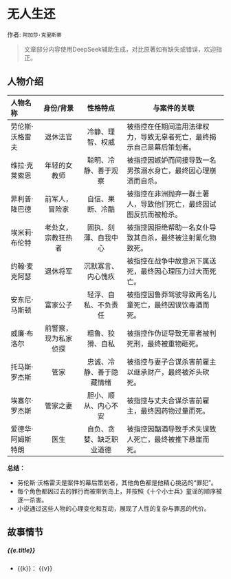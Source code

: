<script setup>
import {data} from './data/无人生还.data.js'
</script>

# 无人生还

作者: `阿加莎·克里斯蒂`

> 文章部分内容使用DeepSeek辅助生成，对比原著如有缺失或错误，欢迎指正。

## 人物介绍

|人物名称|身份/背景|性格特点|与案件的关联|
|:---|:---:|:---:|---|
| 劳伦斯·沃格雷夫 | 退休法官 | 冷静、理智、权威 | 被指控在任期间滥用法律权力，导致无辜者死亡，最终揭示自己是幕后策划者。 |
| 维拉·克莱索恩 | 年轻的女教师 | 聪明、冷静、善于观察 | 被指控因嫉妒而间接导致一名男孩溺水身亡，最终因心理崩溃而自杀。 |
| 菲利普·隆巴德 | 前军人，冒险家 | 自信、果断、冷酷 | 被指控在非洲抛弃一群土著人，导致他们死亡，最终因试图反抗而被枪杀。 |
| 埃米莉·布伦特 | 老处女，宗教狂热者 | 固执、刻薄、自我中心 | 被指控因拒绝帮助一名女仆导致其自杀，最终被注射氰化物致死。 |
| 约翰·麦克阿瑟 | 退休将军 | 沉默寡言、内心愧疚 | 被指控在战争中故意派下属送死，最终因心理压力过大而死亡。 |
| 安东尼·马斯顿 | 富家公子 | 轻浮、自私、不负责任 | 被指控因鲁莽驾驶导致两名儿童死亡，最终因误饮毒酒而死。 |
| 威廉·布洛尔 | 前警察，现为私家侦探 | 粗鲁、狡猾、自私 |被指控作伪证导致无辜者被判死刑，最终被重物砸死。 |
| 托马斯·罗杰斯 | 管家 | 忠诚、冷静、善于隐藏情绪 | 被指控与妻子合谋杀害前雇主以继承财产，最终被斧头砍死。 |
| 埃塞尔·罗杰斯 | 管家之妻 | 胆小、顺从、内心不安 | 被指控与丈夫合谋杀害前雇主，最终因药物过量而死。 |
| 爱德华·阿姆斯特朗 | 医生 | 自负、贪婪、缺乏职业道德 | 被指控因酗酒导致手术失误致人死亡，最终被推下悬崖而死。 |

**总结：**
- 劳伦斯·沃格雷夫是案件的幕后策划者，其他角色都是他精心挑选的“罪犯”。
- 每个角色都因过去的罪行而被带到岛上，并按照《十个小士兵》童谣的顺序被逐一杀害。
- 小说通过这些人物的心理变化和互动，展现了人性的复杂与罪恶的代价。

## 故事情节

<timeline class='timeline'>
  <timeline-item
    v-for="e in data"
    :timestamp="e.timestamp"
    :type="e.type"
    :size="e.size"
    :hollow="true"
    placement="top">
    <h5 class='title'>{{e.title}}</h5>
    <ul>
      <li v-for="(v, k) in e.data">
        <span class='label'>{{k}}：</span>
        <span class='content'>{{v}}</span>
      </li>
    </ul>
  </timeline-item>
</timeline>